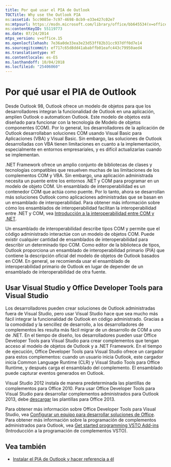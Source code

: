 ```yaml
---
title: Por qué usar el PIA de Outlook
TOCTitle: Why use the Outlook PIA
ms:assetid: 5cc9085e-7c97-4698-8cb9-e33e427c02e7
ms:mtpsurl: https://msdn.microsoft.com/library/office/bb645534(v=office.15)
ms:contentKeyID: 55119773
ms.date: 07/24/2014
mtps_version: v=office.15
ms.openlocfilehash: 7e36a0de33ea3e23d53ff82b31cc937dff0d7e14
ms.sourcegitcommit: ef717c65d8dd41ababffb01eafc443c79950aed4
ms.translationtype: HT
ms.contentlocale: es-ES
ms.lasthandoff: 10/04/2018
ms.locfileid: "25406060"
---
```

# <a name="why-use-the-outlook-pia"></a>Por qué usar el PIA de Outlook

Desde Outlook 98, Outlook ofrece un modelo de objetos para que los desarrolladores integran la funcionalidad de Outlook en una aplicación, amplíen Outlook o automaticen Outlook. Este modelo de objetos está diseñado para funcionar con la tecnología de Modelo de objetos componentes (COM). Por lo general, los desarrolladores de la aplicación de Outlook desarrollaban soluciones COM usando Visual Basic para Aplicaciones (VBA) y Visual Basic. Sin embargo, las soluciones de Outlook desarrolladas con VBA tienen limitaciones en cuanto a la implementación, especialmente en entornos empresariales, y es difícil actualizarlas cuando se implementan.

.NET Framework ofrece un amplio conjunto de bibliotecas de clases y tecnologías compatibles que resuelven muchas de las limitaciones de los complementos COM y VBA. Sin embargo, una aplicación administrada necesita un puente entre los entornos .NET y COM para programar en un modelo de objeto COM. Un ensamblado de interoperabilidad es un contenedor COM que actúa como puente. Por lo tanto, ahora se desarrollan más soluciones Outlook como aplicaciones administradas que se basan en un ensamblado de interoperabilidad. Para obtener más información sobre cómo los ensamblados de interoperabilidad facilitan la interoperabilidad entre .NET y COM, vea [Introducción a la interoperabilidad entre COM y .NET](introduction-to-interoperability-between-com-and-net.md).

Un ensamblado de interoperabilidad describe tipos COM y permite que el código administrado interactúe con un modelo de objetos COM. Puede existir cualquier cantidad de ensamblados de interoperabilidad para describir un determinado tipo COM. Como editor de la biblioteca de tipos, Outlook proporciona un ensamblado de interoperabilidad primario (PIA) que contiene la descripción oficial del modelo de objetos de Outlook basados en COM. En general, se recomienda usar el ensamblado de interoperabilidad primario de Outlook en lugar de depender de un ensamblado de interoperabilidad de otra fuente.

## <a name="using-visual-studio-and-office-developer-tools-for-visual-studio"></a>Usar Visual Studio y Office Developer Tools para Visual Studio

Los desarrolladores pueden crear soluciones de Outlook administradas fuera de Visual Studio, pero usar Visual Studio hace que sea mucho más fácil integrar la funcionalidad de Outlook en código administrado. Gracias a la comodidad y la sencillez de desarrollo, a los desarrolladores de complementos les resulta más fácil migrar de un desarrollo de COM a uno de .NET. En el tiempo de diseño, los desarrolladores pueden usar Office Developer Tools para Visual Studio para crear complementos que tengan acceso al modelo de objetos de Outlook y a .NET Framework. En el tiempo de ejecución, Office Developer Tools para Visual Studio ofrece un cargador para estos complementos: cuando un usuario inicia Outlook, este cargador inicia Common Language Runtime (CLR) y Visual Studio Tools para Office Runtime, y después carga el ensamblado del complemento. El ensamblado puede capturar eventos generados en Outlook.

Visual Studio 2012 instala de manera predeterminada las plantillas de complementos para Office 2010. Para usar Office Developer Tools para Visual Studio para desarrollar complementos administrados para Outlook 2013, debe [descargar](https://aka.ms/officedevtoolsforvs2012) las plantillas para Office 2013.

Para obtener más información sobre Office Developer Tools para Visual Studio, vea [Configurar un equipo para desarrollar soluciones de Office](https://docs.microsoft.com/visualstudio/vsto/how-to-configure-a-computer-to-develop-office-solutions?view=vs-2017). Para obtener más información sobre la programación de complementos administrados para Outlook, vea [Get started programming VSTO Add-ins](https://docs.microsoft.com/visualstudio/vsto/getting-started-programming-vsto-add-ins?view=vs-2017) (Introducción a la programación de complementos VSTO).

## <a name="see-also"></a>Vea también

- [Instalar el PIA de Outlook y hacer referencia a él](installing-and-referencing-the-outlook-pia.md)

